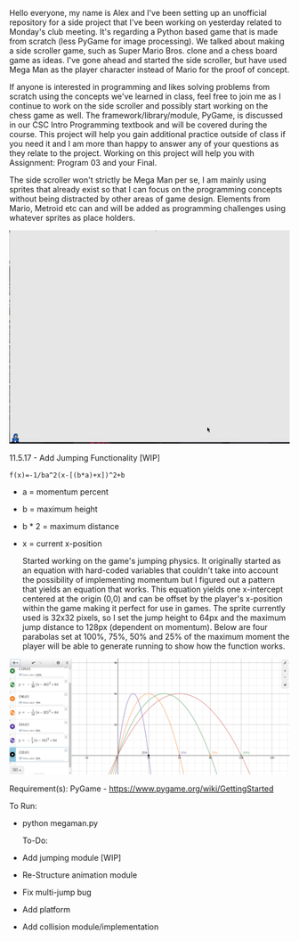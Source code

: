   Hello everyone, my name is Alex and I've been setting up an unofficial
repository for a side project that I've been working on yesterday related to
Monday's club meeting. It's regarding a Python based game that is made from
scratch (less PyGame for image processing). We talked about making a side
scroller game, such as Super Mario Bros. clone and a chess board game as ideas.
I've gone ahead and started the side scroller, but have used Mega Man as the
player character instead of Mario for the proof of concept.

  If anyone is interested in programming and likes solving problems from scratch
using the concepts we've learned in class, feel free to join me as I continue to
work on the side scroller and possibly start working on the chess game as well.
The framework/library/module, PyGame, is discussed in our CSC Intro Programming
textbook and will be covered during the course. This project will help you gain
additional practice outside of class if you need it and I am more than happy to
answer any of your questions as they relate to the project. Working on this
project will help you with Assignment: Program 03 and your Final.

  The side scroller won't strictly be Mega Man per se, I am mainly using sprites
that already exist so that I can focus on the programming concepts without being
distracted by other areas of game design. Elements from Mario, Metroid etc can
and will be added as programming challenges using whatever sprites as place
holders.

![Alt text](https://raw.githubusercontent.com/SecretKosmoNaut/MCGDC/master/megaman/preview/1.3.17.2%3A20.gif)

  11.5.17 - Add Jumping Functionality [WIP]

    f(x)=-1/ba^2(x-[(b*a)+x])^2+b

* a = momentum percent
* b = maximum height
* b * 2 = maximum distance
* x = current x-position

  Started working on the game's jumping physics. It originally started as an
equation with hard-coded variables that couldn't take into account the
possibility of implementing momentum but I figured out a pattern that yields
an equation that works. This equation yields one x-intercept centered at the
origin (0,0) and can be offset by the player's x-position within the game making
it perfect for use in games. The sprite currently used is 32x32 pixels, so I set
the jump height to 64px and the maximum jump distance to 128px (dependent on
momentum). Below are four parabolas set at 100%, 75%, 50% and 25% of the
maximum moment the player will be able to generate running to show how the
function works.

![Alt text](https://raw.githubusercontent.com/SecretKosmoNaut/MCGDC/master/megaman/preview/jumping_function.png)

  Requirement(s):
PyGame - https://www.pygame.org/wiki/GettingStarted

  To Run:
* python megaman.py


  To-Do:
* Add jumping module [WIP]
* Re-Structure animation module
* Fix multi-jump bug
* Add platform
* Add collision module/implementation
